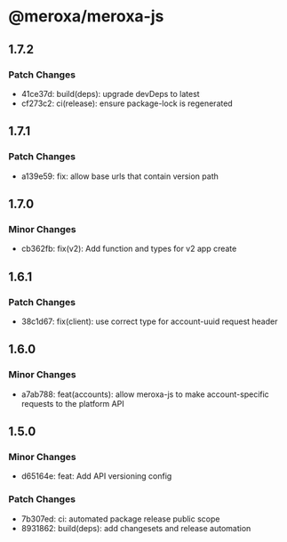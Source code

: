 # @meroxa/meroxa-js

## 1.7.2

### Patch Changes

- 41ce37d: build(deps): upgrade devDeps to latest
- cf273c2: ci(release): ensure package-lock is regenerated

## 1.7.1

### Patch Changes

- a139e59: fix: allow base urls that contain version path

## 1.7.0

### Minor Changes

- cb362fb: fix(v2): Add function and types for v2 app create

## 1.6.1

### Patch Changes

- 38c1d67: fix(client): use correct type for account-uuid request header

## 1.6.0

### Minor Changes

- a7ab788: feat(accounts): allow meroxa-js to make account-specific requests to the platform API

## 1.5.0

### Minor Changes

- d65164e: feat: Add API versioning config

### Patch Changes

- 7b307ed: ci: automated package release public scope
- 8931862: build(deps): add changesets and release automation
